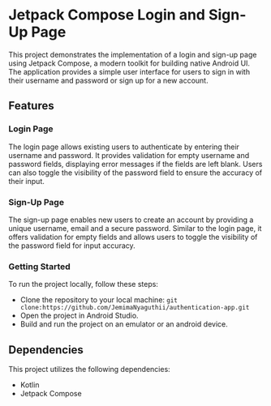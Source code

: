 #  Jetpack Compose Login and Sign-Up Page
This project demonstrates the implementation of a login and sign-up page using Jetpack Compose, a modern toolkit for building native Android UI. The application provides a simple user interface for users to sign in with their username and password or sign up for a new account.

## Features
### Login Page
The login page allows existing users to authenticate by entering their username and password. It provides validation for empty username and password fields, displaying error messages if the fields are left blank. Users can also toggle the visibility of the password field to ensure the accuracy of their input.

### Sign-Up Page
The sign-up page enables new users to create an account by providing a unique username, email and a secure password. Similar to the login page, it offers validation for empty fields and allows users to toggle the visibility of the password field for input accuracy.

### Getting Started
To run the project locally, follow these steps:

* Clone the repository to your local machine:
  `git clone:https://github.com/JemimaNyaguthii/authentication-app.git`
* Open the project in Android Studio.
* Build and run the project on an emulator or an android device.

## Dependencies
This project utilizes the following dependencies:
* Kotlin
* Jetpack Compose

